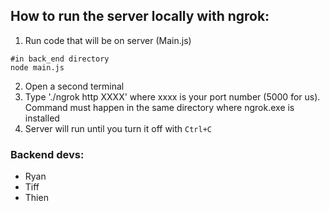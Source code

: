 ## How to run the server locally with ngrok:
1. Run code that will be on server (Main.js)

```
#in back_end directory
node main.js
```

2. Open a second terminal 
3. Type './ngrok http XXXX' where xxxx is your port number (5000 for us). Command must happen in the same directory where ngrok.exe is installed
4. Server will run until you turn it off with `Ctrl+C`

### Backend devs:
- Ryan
- Tiff
- Thien
